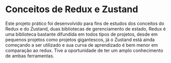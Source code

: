 # Conceitos de Redux e Zustand

Este projeto prático foi desenvolvido para fins de estudos dos conceitos do Redux e do Zustand, duas bibliotecas de gerenciamento de estado, Redux é uma biblioteca bastante difundida em todos tipos de projetos, desde em pequenos projetos como projetos gigantescos, já o Zustand está ainda começando a ser utilizado e sua curva de aprendizado é bem menor em comparação ao redux. Tive a oportunidade de ter um amplo conhecimento de ambas ferramentas.